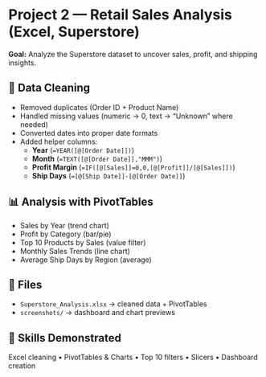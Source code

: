 # Project 2 — Retail Sales Analysis (Excel, Superstore)

**Goal:** Analyze the Superstore dataset to uncover sales, profit, and shipping insights.  

## 🧹 Data Cleaning
- Removed duplicates (Order ID + Product Name)
- Handled missing values (numeric → 0, text → “Unknown” where needed)
- Converted dates into proper date formats
- Added helper columns:
  - **Year** (`=YEAR([@[Order Date]])`)
  - **Month** (`=TEXT([@[Order Date]],"MMM")`)
  - **Profit Margin** (`=IF([@[Sales]]=0,0,[@[Profit]]/[@[Sales]])`)
  - **Ship Days** (`=[@[Ship Date]]-[@[Order Date]]`)

## 📊 Analysis with PivotTables
- Sales by Year (trend chart)
- Profit by Category (bar/pie)
- Top 10 Products by Sales (value filter)
- Monthly Sales Trends (line chart)
- Average Ship Days by Region (average)

## 📂 Files
- `Superstore_Analysis.xlsx` → cleaned data + PivotTables
- `screenshots/` → dashboard and chart previews

## 🧰 Skills Demonstrated
Excel cleaning • PivotTables & Charts • Top 10 filters • Slicers • Dashboard creation

